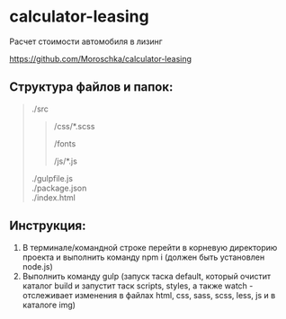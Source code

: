 # calculator-leasing
Расчет стоимости автомобиля в лизинг

https://github.com/Moroschka/calculator-leasing

## Структура файлов и папок:  
>./src  
>>  /css/*.scss
>>
>>  /fonts
>>
>>  /js/*.js
>>       
>./gulpfile.js  
>./package.json  
>./index.html  

## Инструкция:  
1. В терминале/командной строке перейти в корневую директорию проекта и выполнить команду npm i (должен быть установлен node.js) 
2. Выполнить команду gulp (запуск таска default, который очистит каталог build и запустит таск scripts, styles, а также watch - отслеживает изменения в файлах html, css, sass, scss, less, js и в каталоге img) 